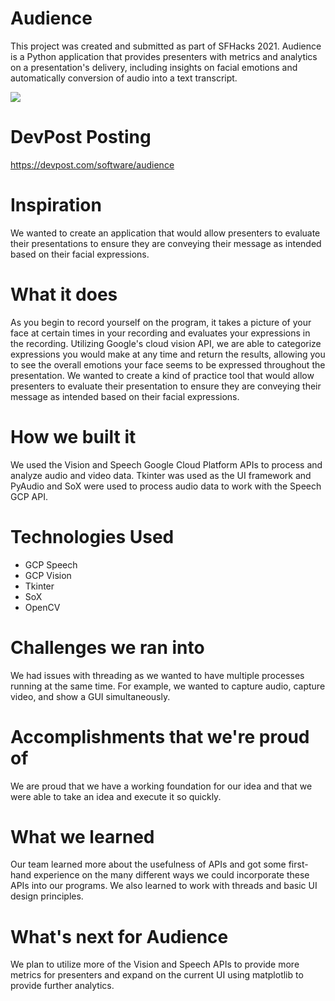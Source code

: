 # Audience
This project was created and submitted as part of SFHacks 2021. Audience is a Python application that provides presenters with metrics and analytics on a presentation's delivery, including insights on facial emotions and automatically conversion of audio into a text transcript.

[![](http://img.youtube.com/vi/fJ8iqvdxKxc/0.jpg)](http://www.youtube.com/watch?v=fJ8iqvdxKxc "Video Demonstration")

# DevPost Posting
https://devpost.com/software/audience

# Inspiration
We wanted to create an application that would allow presenters to evaluate their presentations to ensure they are conveying their message as intended based on their facial expressions.

# What it does
As you begin to record yourself on the program, it takes a picture of your face at certain times in your recording and evaluates your expressions in the recording. Utilizing Google's cloud vision API, we are able to categorize expressions you would make at any time and return the results, allowing you to see the overall emotions your face seems to be expressed throughout the presentation. We wanted to create a kind of practice tool that would allow presenters to evaluate their presentation to ensure they are conveying their message as intended based on their facial expressions.

# How we built it
We used the Vision and Speech Google Cloud Platform APIs to process and analyze audio and video data. Tkinter was used as the UI framework and PyAudio and SoX were used to process audio data to work with the Speech GCP API.

# Technologies Used
- GCP Speech
- GCP Vision
- Tkinter
- SoX
- OpenCV

# Challenges we ran into
We had issues with threading as we wanted to have multiple processes running at the same time. For example, we wanted to capture audio, capture video, and show a GUI simultaneously.

# Accomplishments that we're proud of
We are proud that we have a working foundation for our idea and that we were able to take an idea and execute it so quickly.

# What we learned
Our team learned more about the usefulness of APIs and got some first-hand experience on the many different ways we could incorporate these APIs into our programs. We also learned to work with threads and basic UI design principles.

# What's next for Audience
We plan to utilize more of the Vision and Speech APIs to provide more metrics for presenters and expand on the current UI using matplotlib to provide further analytics.
